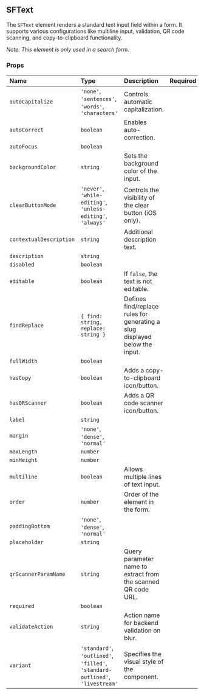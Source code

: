 ## SFText

The `SFText` element renders a standard text input field within a form. It supports various configurations like multiline input, validation, QR code scanning, and copy-to-clipboard functionality.

*Note: This element is only used in a search form.*

### Props

| Name | Type | Description | Required | Default |
| :--- | :--- | :---------- | :-------- | :------- |
| `autoCapitalize` | `'none'`, `'sentences'`, `'words'`, `'characters'` | Controls automatic capitalization. | | `'sentences'` |
| `autoCorrect` | `boolean` | Enables auto-correction. | | `true` |
| `autoFocus` | `boolean` | | | `false` |
| `backgroundColor` | `string` | Sets the background color of the input. | | `undefined` |
| `clearButtonMode` | `'never'`, `'while-editing'`, `'unless-editing'`, `'always'` | Controls the visibility of the clear button (iOS only). | | `'never'` |
| `contextualDescription` | `string` | Additional description text. | | `undefined` |
| `description` | `string` | | | `undefined` |
| `disabled` | `boolean` | | | `false` |
| `editable` | `boolean` | If `false`, the text is not editable. | | `true` |
| `findReplace` | `{ find: string, replace: string }` | Defines find/replace rules for generating a slug displayed below the input. | | `undefined` |
| `fullWidth` | `boolean` | | | `false` |
| `hasCopy` | `boolean` | Adds a copy-to-clipboard icon/button. | | `false` |
| `hasQRScanner` | `boolean` | Adds a QR code scanner icon/button. | | `false` |
| `label` | `string` | | | `undefined` |
| `margin` | `'none'`, `'dense'`, `'normal'` | | | `'normal'` |
| `maxLength` | `number` | | | `undefined` |
| `minHeight` | `number` | | | `undefined` |
| `multiline` | `boolean` | Allows multiple lines of text input. | | `false` |
| `order` | `number` | Order of the element in the form. | | `undefined` |
| `paddingBottom` | `'none'`, `'dense'`, `'normal'` | | | `'normal'` |
| `placeholder` | `string` | | | `undefined` |
| `qrScannerParamName` | `string` | Query parameter name to extract from the scanned QR code URL. | | `'invite_code'` |
| `required` | `boolean` | | | `false` |
| `validateAction` | `string` | Action name for backend validation on blur. | | `undefined` |
| `variant` | `'standard'`, `'outlined'`, `'filled'`, `'standard-outlined'`, `'livestream'` | Specifies the visual style of the component. | | `'standard'` |
